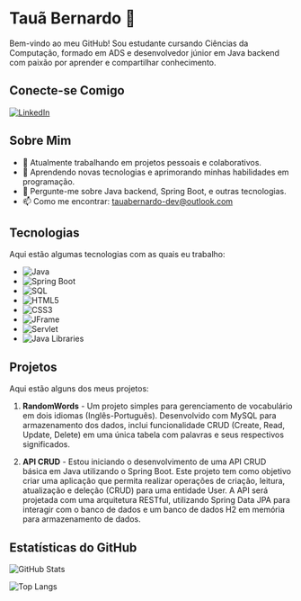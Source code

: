 # Tauã Bernardo 🦁

Bem-vindo ao meu GitHub! Sou estudante cursando Ciências da Computação, formado em ADS e desenvolvedor júnior em Java backend com paixão por aprender e compartilhar conhecimento.

## Conecte-se Comigo

[![LinkedIn](https://img.shields.io/badge/LinkedIn-Profile-blue)](https://www.linkedin.com/in/taubernardo/)

## Sobre Mim

- 🔭 Atualmente trabalhando em projetos pessoais e colaborativos.
- 🌱 Aprendendo novas tecnologias e aprimorando minhas habilidades em programação.
- 💬 Pergunte-me sobre Java backend, Spring Boot, e outras tecnologias.
- 📫 Como me encontrar: [tauabernardo-dev@outlook.com](mailto:tauabernardo-dev@outlook.com)

## Tecnologias

Aqui estão algumas tecnologias com as quais eu trabalho:

- ![Java](https://img.shields.io/badge/Java-ED8B00?style=for-the-badge&logo=java&logoColor=white)
- ![Spring Boot](https://img.shields.io/badge/Spring%20Boot-6DB33F?style=for-the-badge&logo=spring-boot&logoColor=white)
- ![SQL](https://img.shields.io/badge/SQL-4479A1?style=for-the-badge&logo=sql&logoColor=white)
- ![HTML5](https://img.shields.io/badge/HTML5-E34F26?style=for-the-badge&logo=html5&logoColor=white)
- ![CSS3](https://img.shields.io/badge/CSS3-1572B6?style=for-the-badge&logo=css3&logoColor=white)
- ![JFrame](https://img.shields.io/badge/JFrame-007396?style=for-the-badge&logo=java&logoColor=white)
- ![Servlet](https://img.shields.io/badge/Servlet-007396?style=for-the-badge&logo=java&logoColor=white)
- ![Java Libraries](https://img.shields.io/badge/Java%20Libraries-007396?style=for-the-badge&logo=java&logoColor=white)

## Projetos

Aqui estão alguns dos meus projetos:

1. **RandomWords** - Um projeto simples para gerenciamento de vocabulário em dois idiomas (Inglês-Português). Desenvolvido com MySQL para armazenamento dos dados, inclui funcionalidade CRUD (Create, Read, Update, Delete) em uma única tabela com palavras e seus respectivos significados.
   
2. **API CRUD** - Estou iniciando o desenvolvimento de uma API CRUD básica em Java utilizando o Spring Boot. Este projeto tem como objetivo criar uma aplicação que permita realizar operações de criação, leitura, atualização e deleção (CRUD) para uma entidade User. A API será projetada com uma arquitetura RESTful, utilizando Spring Data JPA para interagir com o banco de dados e um banco de dados H2 em memória para armazenamento de dados.

## Estatísticas do GitHub

![GitHub Stats](https://github-readme-stats.vercel.app/api?username=tauabernardo&show_icons=true&count_private=true&hide=prs&theme=merko)

![Top Langs](https://github-readme-stats.vercel.app/api/top-langs/?username=tauabernardo&layout=compact&theme=merko)
